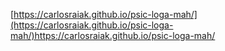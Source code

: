 [https://carlosraiak.github.io/psic-loga-mah/](https://carlosraiak.github.io/psic-loga-mah/)https://carlosraiak.github.io/psic-loga-mah/
